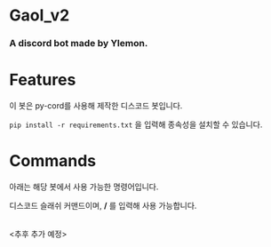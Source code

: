 # Gaol_v2

### A discord bot made by Ylemon.

# Features

이 봇은 py-cord를 사용해 제작한 디스코드 봇입니다.

`pip install -r requirements.txt` 을 입력해 종속성을 설치할 수 있습니다.

# Commands

아래는 해당 봇에서 사용 가능한 명령어입니다.

디스코드 슬래쉬 커맨드이며, **/** 를 입력해 사용 가능합니다.

<br>
<추후 추가 예정>

